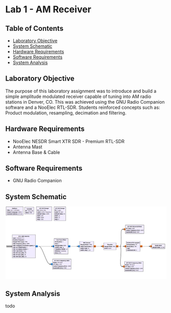 # Lab 1 - AM Receiver

## Table of Contents
- [Laboratory Objective](#laboratory-objective)
- [System Schematic](#system-schematic)
- [Hardware Requirements](#technology-description)
- [Software Requirements](#technology-description)
- [System Analysis](#system-analysis)

## Laboratory Objective
The purpose of this laboratory assignment was to introduce and build a simple amplitude modulated receiver capable of tuning into AM radio stations in Denver, CO. This was achieved using the GNU Radio Companion software and a NooElec RTL-SDR. Students reinforced concepts such as: Product modulation, resampling, decimation and filtering.

## Hardware Requirements
- NooElec NESDR Smart XTR SDR - Premium RTL-SDR
- Antenna Mast
- Antenna Base & Cable
  
## Software Requirements
- GNU Radio Companion

## System Schematic
![image](https://github.com/leoki6/Digital-Communications/blob/main/L1_AM_RECEIVER/Schematic/am_receiver_schematic.png) 

## System Analysis
todo



